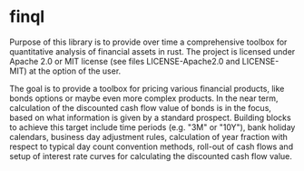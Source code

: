 # finql

Purpose of this library is to provide over time a comprehensive toolbox
for quantitative analysis of financial assets in rust. 
The project is licensed under Apache 2.0 or MIT license (see files LICENSE-Apache2.0 and LICENSE-MIT)
at the option of the user.

The goal is to provide a toolbox for pricing various financial products, like bonds options or maybe
even more complex products. In the near term, calculation of the discounted cash flow value of bonds
is in the focus, based on what information is given by a standard prospect. Building blocks to achieve
this target include time periods (e.g. "3M" or "10Y"), bank holiday calendars, business day adjustment
rules, calculation of year fraction with respect to typical day count convention methods, roll-out of
cash flows and setup of interest rate curves for calculating the discounted cash flow value.
